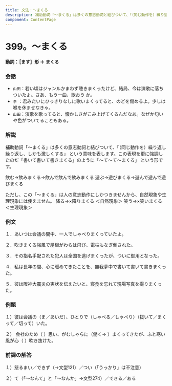 ```yaml
---
title: 文法：～まくる
description: 補助動詞「～まくる」は多くの意志動詞と結びついて、「（同じ動作を）繰り返し繰り返し、しかも激しくする」 という意味を表します。この表現を更に強調したのだ「書いて書いて書きまくる」のように「～て～て～まくる」 という形です。
component: ContentPage
---
```



# 399。～まくる
#### 動詞：［ます］形 ＋ まくる
### 会話
- `山田`：若い頃はジャンルかまわず聴きまくったけど、結局、今は演歌に落ちついたよ。さあ、もう一曲、歌おう か。
- `李` ：君みたいにひっきりなしに歌いまくってると、のどを傷めるよ。少しは喉を休ませなきゃ。
- `山田`：演歌を歌ってると、懐かしさがこみ上げてくるんだなあ。なぜか匂いや色がついてることもある。
### 解説
補助動詞「～まくる」は多くの意志動詞と結びついて、「（同じ動作を）繰り返し繰り返し、しかも激しくする」 という意味を表します。この表現を更に強調したのだ「書いて書いて書きまくる」のように「～て～て～まくる」 という形です。

飲む→飲みまくる→飲んで飲んで飲みまくる 遊ぶ→遊びまくる→遊んで遊んで遊びまくる

ただし、この「～まくる」は人の意志動作にしかつきませんから、自然現象や生理現象には使えません。 降る→×降りまくる ＜自然現象＞ 笑う→×笑いまくる ＜生理現象＞
### 例文
１．あいつは会議の間中、一人でしゃべりまくっていたよ。

２．吹きまくる強風で屋根がわらは飛び、電柱もなぎ倒された。

３．その指名手配された犯人は全国を逃げまくったが、ついに御用となった。

４．私は長年の間、心に暖めてきたことを、無我夢中で書いて書いて書きまくった。

５．彼は阪神大震災の実状を伝えたいと、寝食を忘れて現場写真を撮りまくった。
### 例題
１）彼は会議の（ま／あいだ）、ひとりで（しゃべる／しゃべり）（抜いて／まくって／切って）いた。

２） 会社のため（ ）思い、がむしゃらに（働く→ ）まくってきたが、ふと寒い風が心（ ）吹き抜けた。      
### 前課の解答
１）怒るまい／できず（→文型121）／つい（「うっかり」は不注意）

２）て（「～なんて」と「～なんか」→文型274）／できる／ある
